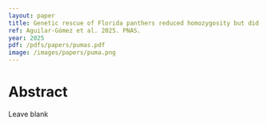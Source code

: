 ```yaml
---
layout: paper
title: Genetic rescue of Florida panthers reduced homozygosity but did not swamp ancestral genotypes
ref: Aguilar-Gómez et al. 2025. PNAS.
year: 2025
pdf: /pdfs/papers/pumas.pdf
image: /images/papers/puma.png
---
```


# Abstract

Leave blank
